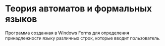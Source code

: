 # Теория автоматов и формальных языков  
Программа созданная в Windows Forms для определения принадлежности языку различных строк, которые вводит пользователь.
